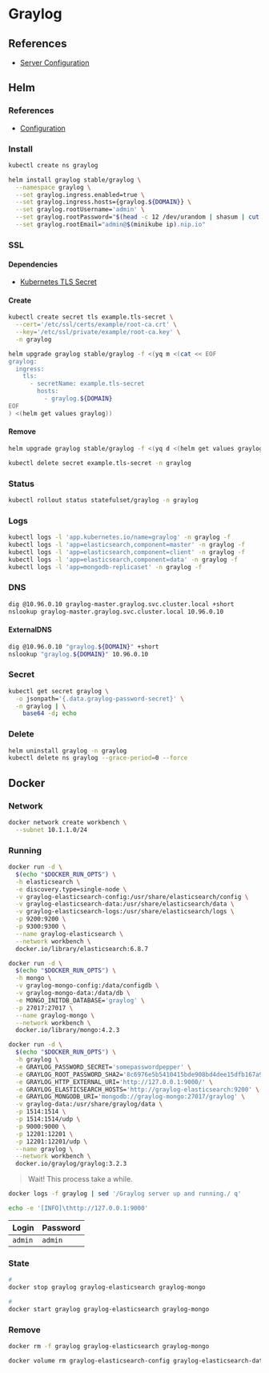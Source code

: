 # Graylog

<!-- https://github.com/petzah/graylog-plugin-matomo -->

## References

- [Server Configuration](https://docs.graylog.org/en/stable/pages/configuration/server.conf.html)

## Helm

### References

- [Configuration](https://github.com/helm/charts/tree/master/stable/graylog#configuration)

### Install

```sh
kubectl create ns graylog
```

```sh
helm install graylog stable/graylog \
  --namespace graylog \
  --set graylog.ingress.enabled=true \
  --set graylog.ingress.hosts={graylog.${DOMAIN}} \
  --set graylog.rootUsername='admin' \
  --set graylog.rootPassword="$(head -c 12 /dev/urandom | shasum | cut -d ' ' -f 1)" \
  --set graylog.rootEmail="admin@$(minikube ip).nip.io"
```

### SSL

#### Dependencies

- [Kubernetes TLS Secret](/k8s-tls-secret.md)

#### Create

```sh
kubectl create secret tls example.tls-secret \
  --cert='/etc/ssl/certs/example/root-ca.crt' \
  --key='/etc/ssl/private/example/root-ca.key' \
  -n graylog
```

```sh
helm upgrade graylog stable/graylog -f <(yq m <(cat << EOF
graylog:
  ingress:
    tls:
      - secretName: example.tls-secret
        hosts:
          - graylog.${DOMAIN}
EOF
) <(helm get values graylog))
```

#### Remove

```sh
helm upgrade graylog stable/graylog -f <(yq d <(helm get values graylog) ingress.tls)

kubectl delete secret example.tls-secret -n graylog
```

### Status

```sh
kubectl rollout status statefulset/graylog -n graylog
```

### Logs

```sh
kubectl logs -l 'app.kubernetes.io/name=graylog' -n graylog -f
kubectl logs -l 'app=elasticsearch,component=master' -n graylog -f
kubectl logs -l 'app=elasticsearch,component=client' -n graylog -f
kubectl logs -l 'app=elasticsearch,component=data' -n graylog -f
kubectl logs -l 'app=mongodb-replicaset' -n graylog -f
```

### DNS

```sh
dig @10.96.0.10 graylog-master.graylog.svc.cluster.local +short
nslookup graylog-master.graylog.svc.cluster.local 10.96.0.10
```

#### ExternalDNS

```sh
dig @10.96.0.10 "graylog.${DOMAIN}" +short
nslookup "graylog.${DOMAIN}" 10.96.0.10
```

### Secret

```sh
kubectl get secret graylog \
  -o jsonpath='{.data.graylog-password-secret}' \
  -n graylog | \
    base64 -d; echo
```

### Delete

```sh
helm uninstall graylog -n graylog
kubectl delete ns graylog --grace-period=0 --force
```

## Docker

### Network

```sh
docker network create workbench \
  --subnet 10.1.1.0/24
```

### Running

```sh
docker run -d \
  $(echo "$DOCKER_RUN_OPTS") \
  -h elasticsearch \
  -e discovery.type=single-node \
  -v graylog-elasticsearch-config:/usr/share/elasticsearch/config \
  -v graylog-elasticsearch-data:/usr/share/elasticsearch/data \
  -v graylog-elasticsearch-logs:/usr/share/elasticsearch/logs \
  -p 9200:9200 \
  -p 9300:9300 \
  --name graylog-elasticsearch \
  --network workbench \
  docker.io/library/elasticsearch:6.8.7
```

```sh
docker run -d \
  $(echo "$DOCKER_RUN_OPTS") \
  -h mongo \
  -v graylog-mongo-config:/data/configdb \
  -v graylog-mongo-data:/data/db \
  -e MONGO_INITDB_DATABASE='graylog' \
  -p 27017:27017 \
  --name graylog-mongo \
  --network workbench \
  docker.io/library/mongo:4.2.3
```

```sh
docker run -d \
  $(echo "$DOCKER_RUN_OPTS") \
  -h graylog \
  -e GRAYLOG_PASSWORD_SECRET='somepasswordpepper' \
  -e GRAYLOG_ROOT_PASSWORD_SHA2='8c6976e5b5410415bde908bd4dee15dfb167a9c873fc4bb8a81f6f2ab448a918' \
  -e GRAYLOG_HTTP_EXTERNAL_URI='http://127.0.0.1:9000/' \
  -e GRAYLOG_ELASTICSEARCH_HOSTS='http://graylog-elasticsearch:9200' \
  -e GRAYLOG_MONGODB_URI='mongodb://graylog-mongo:27017/graylog' \
  -v graylog-data:/usr/share/graylog/data \
  -p 1514:1514 \
  -p 1514:1514/udp \
  -p 9000:9000 \
  -p 12201:12201 \
  -p 12201:12201/udp \
  --name graylog \
  --network workbench \
  docker.io/graylog/graylog:3.2.3
```

> Wait! This process take a while.

```sh
docker logs -f graylog | sed '/Graylog server up and running./ q'
```

```sh
echo -e '[INFO]\thttp://127.0.0.1:9000'
```

| Login | Password |
| --- | --- |
| `admin` | `admin` |

### State

```sh
#
docker stop graylog graylog-elasticsearch graylog-mongo

#
docker start graylog graylog-elasticsearch graylog-mongo
```

### Remove

```sh
docker rm -f graylog graylog-elasticsearch graylog-mongo

docker volume rm graylog-elasticsearch-config graylog-elasticsearch-data graylog-elasticsearch-logs graylog-mongo-config graylog-mongo-data  graylog-data
```
